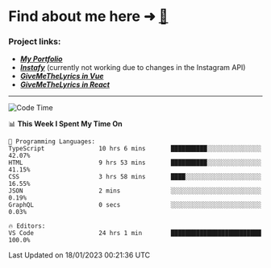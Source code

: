 # Find about me here ➜ [🧑](https://pauabella.dev)

### Project links:
- ***[My Portfolio](https://pauabella.dev)***
- ***[Instafy](https://instafy.me)*** (currently not working due to changes in the Instagram API)
- ***[GiveMeTheLyrics in Vue](https://lyrics.pauabella.dev)***
- ***[GiveMeTheLyrics in React](https://pauabella.dev/GiveMeTheLyrics)***

---
<!--START_SECTION:waka-->
![Code Time](http://img.shields.io/badge/Code%20Time-1%2C788%20hrs%2011%20mins-blue)

📊 **This Week I Spent My Time On** 

```text
💬 Programming Languages: 
TypeScript               10 hrs 6 mins       ██████████░░░░░░░░░░░░░░░   42.07% 
HTML                     9 hrs 53 mins       ██████████░░░░░░░░░░░░░░░   41.15% 
CSS                      3 hrs 58 mins       ████░░░░░░░░░░░░░░░░░░░░░   16.55% 
JSON                     2 mins              ░░░░░░░░░░░░░░░░░░░░░░░░░   0.19% 
GraphQL                  0 secs              ░░░░░░░░░░░░░░░░░░░░░░░░░   0.03%

🔥 Editors: 
VS Code                  24 hrs 1 min        █████████████████████████   100.0%

```


 Last Updated on 18/01/2023 00:21:36 UTC
<!--END_SECTION:waka-->
